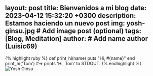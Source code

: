 layout: post
title: Bienvenidos a mi blog
date: 2023-04-12 15:32:20 +0300
description: Estamos haciendo un nuevo post
img: yosh-ginsu.jpg # Add image post (optional)
tags: [Blog, Meditation]
author: # Add name author (Luisic69)
---


{% highlight ruby %}
def print_hi(name)
  puts "Hi, #{name}"
end
print_hi('Tom')
#=> prints 'Hi, Tom' to STDOUT.
{% endhighlight %}
![Yosh Ginsu]({{site.baseurl}}/assets/img/yosh-ginsu.jpg)
